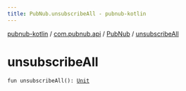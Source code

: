 ```yaml
---
title: PubNub.unsubscribeAll - pubnub-kotlin
---
```


[pubnub-kotlin](../../index.html) / [com.pubnub.api](../index.html) / [PubNub](index.html) / [unsubscribeAll](./unsubscribe-all.html)

# unsubscribeAll

`fun unsubscribeAll(): `[`Unit`](https://kotlinlang.org/api/latest/jvm/stdlib/kotlin/-unit/index.html)